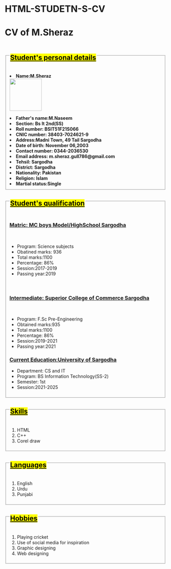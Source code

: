 # HTML-STUDETN-S-CV
<html>
<head><title> Student's CV</title></head>
<body>
<h1> CV of M.Sheraz</h1>

<fieldset>
<legend><h2>  <mark><strong><ins>Student's personal details</ins></strong></mark></h2></legend>

<strong><li>Name:M.Sheraz</li>  <img src="abc.jpg" height="100" width="100"><br>
<li>Father's name:M.Naseem</li>
<li>Section: Bs It 2nd(SS)</li>
<li>Roll number: BSIT51F21S066</li>
<li>CNIC number: 38403-7024621-9</li>
<li>Address:Madni Town, 49 Tail Sargodha</li>
<li>Date of birth: November 06,2003</li>
<li>Contact number: 0344-2036530</li>
<li>Email address: m.sheraz.gull786@gmail.com</li>
<li>Tehsil: Sargodha</li>
<li>District: Sargodha</li>
<li>Nationality: Pakistan</li>
<li>Religion: Islam</li>
<li>Martial status:Single</li></strong>
</fieldset>


<fieldset>
<legend><h2><mark> <strong><ins>Student's qualification</ins></strong></mark></h2></legend>
 <h3><ins>Matric: MC boys Model/HighSchool Sargodha</ins></h3><br>
 <ul>
 <li> Program: Science subjects</li>
 <li> Obatined marks: 936</li>
 <li> Total marks:1100</li>
 <li> Percentage: 86%</li>
 <li> Session:2017-2019</li>
 <li> Passing year:2019</li><br><br>
 </ul>
 
 <h3><ins> Intermediate: Superior College of Commerce Sargodha</ins></h3><br>
 <ul>
 <li> Program: F.Sc Pre-Engineering</li>
 <li> Obtained marks:935</li>
 <li> Total marks:1100</li>
 <li> Percentage: 86% </li>
 <li> Session:2019-2021</li>
 <li> Passing year:2021</li>
 </ul>


<h3><ins> Current Education:University of Sargodha</ins></h3>
<ul>
<li> Department: CS and IT</li>
<li> Program: BS Information Technology(SS-2)</li>
<li> Semester: 1st</li>
<li> Session:2021-2025</li>

</ul>
</fieldset>

<fieldset>
<legend><h2> <mark> <strong><ins>Skills</ins></strong></mark></h2></legend>
<ol>
<li> HTML</li>
<li> C++</li>
<li> Corel draw</li>
</ol>
</fieldset>


<fieldset>
<legend><h2> <mark><strong><ins>Languages</ins></strong></mark></h2></legend>
<ol>
<li> English</li>
<li> Urdu</li>
<li> Punjabi</li>
</ol>

</fieldset>

<fieldset>
<legend><h2><mark><strong><ins>Hobbies</ins></strong></mark></h2></legend>
<ol>
<li> Playing cricket</li>
<li> Use of social media for inspiration</li>
<li> Graphic designing</li>
<li> Web designing </li>
</ol>
</fieldset>


</fieldset>

</body>
</html>
